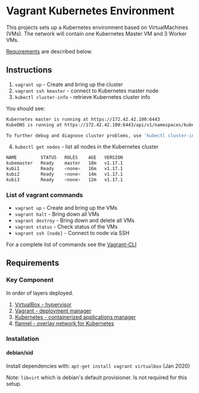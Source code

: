 # Vagrant Kubernetes Environment
This projects sets up a Kubernetes environment based on VirtualMachines (VMs).
The network will contain one Kubernetes Master VM and 3 Worker VMs.

[Requirements](#requirements) are described below.

## Instructions
1. `vagrant up` - Create and bring up the cluster
2. `vagrant ssh kmaster` - connect to Kubernetes master node
3. `kubectl cluster-info` - retrieve Kubernetes cluster info

You should see:

```bash
Kubernetes master is running at https://172.42.42.100:6443
KubeDNS is running at https://172.42.42.100:6443/api/v1/namespaces/kube-system/services/kube-dns:dns/proxy

To further debug and diagnose cluster problems, use 'kubectl cluster-info dump'.
```

4. `kubectl get nodes` - list all nodes in the Kubernetes cluster

```bash
NAME         STATUS   ROLES    AGE   VERSION
kubemaster   Ready    master   18m   v1.17.1
kubi1        Ready    <none>   16m   v1.17.1
kubi2        Ready    <none>   14m   v1.17.1
kubi3        Ready    <none>   12m   v1.17.1
```

### List of vagrant commands
* `vagrant up` - Create and bring up the VMs
* `vagrant halt` - Bring down all VMs
* `vagrant destroy` - Bring down and delete all VMs
* `vagrant status` - Check status of the VMs
* `vagrant ssh [node]` - Connect to node via SSH

For a complete list of commands see the [Vagrant-CLI](https://www.vagrantup.com/docs/cli/)

## Requirements

### Key Component
In order of layers deployed.

1. [VirtualBox - hypervisor](https://github.com/mirror/vbox)
2. [Vagrant - deployment manager](https://github.com/hashicorp/vagrant)
3. [Kubernetes - containerized applications manager](https://github.com/kubernetes/kubernetes)
4. [flannel - overlay network for Kubernetes](https://github.com/coreos/flannel)

### Installation

#### debian/sid
Install dependencies with: `apt-get install vagrant virtualbox` (Jan 2020)

Note: `libvirt` which is debian's default provisioner. Is not required for this setup.
